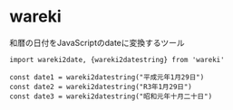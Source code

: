 # wareki
和暦の日付をJavaScriptのdateに変換するツール

```
import wareki2date, {wareki2datestring} from 'wareki'

const date1 = wareki2datestring("平成元年1月29日")
const date2 = wareki2datestring("R3年1月29日")
const date3 = wareki2datestring("昭和元年十月二十日")
```
